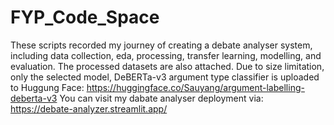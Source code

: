 # FYP_Code_Space
These scripts recorded my journey of creating a debate analyser system, including data collection, eda, processing, transfer learning, modelling, and evaluation.
The processed datasets are also attached.
Due to size limitation, only the selected model, DeBERTa-v3 argument type classifier is uploaded to Huggung Face: https://huggingface.co/Sauyang/argument-labelling-deberta-v3
You can visit my dabate analyser deployment via: https://debate-analyzer.streamlit.app/
